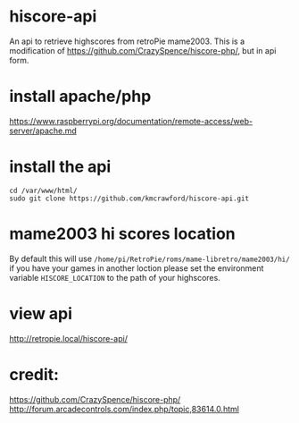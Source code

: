 # hiscore-api
An api to retrieve highscores from retroPie mame2003.  This is a modification of https://github.com/CrazySpence/hiscore-php/, but in api form.

# install apache/php
https://www.raspberrypi.org/documentation/remote-access/web-server/apache.md

# install the api
```
cd /var/www/html/
sudo git clone https://github.com/kmcrawford/hiscore-api.git
```

# mame2003 hi scores location

By default this will use `/home/pi/RetroPie/roms/mame-libretro/mame2003/hi/` if you have your games in another loction please set the environment variable `HISCORE_LOCATION` to the path of your highscores.


# view api
http://retropie.local/hiscore-api/

# credit:
https://github.com/CrazySpence/hiscore-php/ <br>
http://forum.arcadecontrols.com/index.php/topic,83614.0.html

